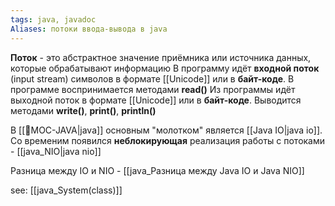 ```yaml
---
tags: java, javadoc
Aliases: потоки ввода-вывода в java
---
```


**Поток** - это абстрактное значение приёмника или источника данных, которые обрабатывают информацию
В программу идёт **входной поток** (input stream) символов в формате [[Unicode]] или в **байт-коде**. В программе воспринимается методами **read()**
Из программы идёт выходной поток в формате [[Unicode]] или в **байт-коде**. Выводится методами **write()**, **print()**, **println()** 

В [[📙MOC-JAVA|java]] основным "молотком" является [[Java IO|java io]]. Со временим появился **неблокирующая** реализация работы с потоками - [[java_NIO|java nio]] 

Разница между IO и NIO - [[java_Разница между Java IO и Java NIO]]


see: [[java_System(class)]]

